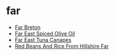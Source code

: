 # far

 * [Far Breton](index/f/far-breton-231583.json)
 * [Far East Spiced Olive Oil](index/f/far-east-spiced-olive-oil.json)
 * [Far East Tuna Canapes](index/f/far-east-tuna-canapes.json)
 * [Red Beans And Rice From Hillshire Far](index/r/red-beans-and-rice-from-hillshire-far.json)
